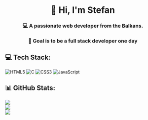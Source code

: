 <h1 align="center">👋 Hi, I'm Stefan</h1>
<h3 align="center">💻 A passionate web developer from the Balkans.</h3>
<h3 align="center">🎯 Goal is to be a full stack developer one day </h3>

## 💻 Tech Stack:
![HTML5](https://img.shields.io/badge/html5-%23E34F26.svg?style=for-the-badge&logo=html5&logoColor=white) ![C](https://img.shields.io/badge/c-%2300599C.svg?style=for-the-badge&logo=c&logoColor=white) ![CSS3](https://img.shields.io/badge/css3-%231572B6.svg?style=for-the-badge&logo=css3&logoColor=white) ![JavaScript](https://img.shields.io/badge/javascript-%23323330.svg?style=for-the-badge&logo=javascript&logoColor=%23F7DF1E)
## 📊 GitHub Stats:</h2>
![](https://github-readme-stats.vercel.app/api?username=IStefann&theme=nightowl&hide_border=false&include_all_commits=false&count_private=false)<br/>
![](https://github-readme-streak-stats.herokuapp.com/?user=IStefann&theme=nightowl&hide_border=false)<br/>
![](https://github-readme-stats.vercel.app/api/top-langs/?username=IStefann&theme=nightowl&hide_border=false&include_all_commits=false&count_private=false&layout=compact)

<!-- Proudly created with GPRM ( https://gprm.itsvg.in ) -->
